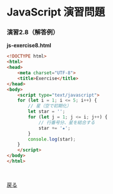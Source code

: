 # JavaScript 演習問題

### 演習2.8（解答例）

**js-exercise8.html**

```html
<!DOCTYPE html>
<html>
<head>
    <meta charset="UTF-8">
    <title>Exercise</title>
</head>
<body>
    <script type="text/javascript">
    for (let i = 1; i <= 5; i++) {
        // 星（空で初期化）
        let star = '';
        for (let j = 1; j <= i; j++) {
            // 行番号分、星を結合する
            star += '★';
        }
        console.log(star);
    }
    </script>
</body>
</html>
```

<br>

[戻る](../../..)